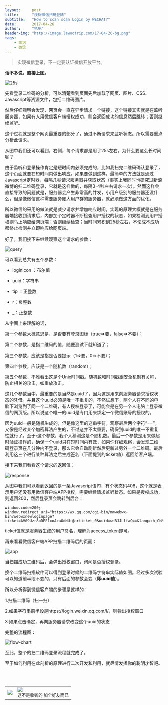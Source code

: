 ```yaml
---
layout:     post
title:      "浅析微信扫码登陆"
subtitle:   "How to scan scan Login by WECHAT?"
date:       2017-04-26
author:     "龟龟"
header-img: "http://image.lawootrip.com/17-04-26-bg.png"
tags:
    - 笔记
    - 微信
---
```


>实现微信登录，不一定要认证微信开放平台。


**话不多说，直接上图。**

![25s](http://image.lawootrip.com/25s.png)

先看登录二维码的分析，可以清楚看到页面先后加载了网页、图片、CSS、Javascript等资源文件，包括二维码图片。

然后仔细观察会发现，网页会一直在异步请求一个链接，这个链接其实就是在监听服务器，如果有人用微信客户端授权成功，则会返回成功的信息然后跳转；否则继续监听。

这个过程就是整个网页最重要的部分了，通过不断请求来监听状态。所以需要重点分析此请求。

从图中我们还可以看到，右侧，每个请求都是用了25s左右。为什么要这么长时间呢？

由于监听和登录操作肯定是短时间内必须完成的，比如我扫完二维码确认登录了，这个页面就要在短时间内做出响应。如果要做到这样，最简单的方法就是通过Javascript定时器，每隔几秒请求服务器并获取状态（事实上我同时也研究过新浪微博的扫二维码登录，它就是这样做的，每隔3-4秒左右请求一次）。然而这样会直接导致的问题就是，服务器会产生非常高的并发，小用户级别的服务器还没什么，但是像微信这种需要服务庞大用户群的服务器，就必须做这方面的优化。

所以微信的采用的做法就是减少请求并增加响应时间，实现的原理大概就是在服务器端接收到请求后，内部加个定时器不断检查用户授权的状态，如果检测到用户授权则马上响应给网页端；否则继续检查；当时间累积到25秒左右，不论成不成功都终止检测并立即响应给网页端。

 

好了，我们接下来继续观察这个请求的参数：

![query](http://image.lawootrip.com/17-04-26-query.png)

可以看到总共有五个参数：

* loginicon ：布尔值

* uuid：字符串

* tip ：正整数

* r：负整数

* _：正整数

从字面上来理解的话，

第一个参数大概意思是，是否要有登录图标（true=>要，false=>不要）；

第二个参数，是指二维码的值，随便测试下就知道了；

第三个参数，应该是指是否要提示（1=>要，0=>不要）；

第四个参数，应该是一个随机数（random）；

第五个参数，不难看出这是个Unix时间戳。随机数和时间戳跟安全机制有关吧，防止相关的攻击，如重放攻击。

这几个参数当中，最重要的是当然是uuid了，因为这是用来向服务器请求授权状态的凭借。并且这个uuid必须是唯一不重复的，不然试想下，两个人在不同的电脑下浏览到了同一个二维码，有人授权登录了，可能会是在另一个人电脑上登录微信的网页版。所以说这个唯一的uuid是专门用来绑定一个微信账号的授权的。

因为uuid一般是随机生成的，但是像这里的这串字符，观察最后两个字符“==”，又像是经过某个加密算法产生的，不过这并不太重要，确保到uuid的唯一不重复性就行了。至于r这个参数，我个人猜测这是个随机数。最后一个参数是用来做超时验证操作的，确保一个uuid只在短时间内有效，如果你仔细观察，会发现二维码登录页在几分钟内不登录，那么它会自动刷新然后更新过另外一个二维码。最后利用这三个进行某种算法之后生成签名（下面提到的ticket值）返回给客户端。

接下来我们看看这个请求的返回值：

 ![response](http://image.lawootrip.com/17-04-26-response.png)

从图中我们可以看到返回的是一条Javascript语句，有个状态码408，这个就是表示用户还没有用微信客户端APP授权，需要继续请求监听状态。如果是授权成功，则返回200，然后登录页会跳转到后台：

    window.code=200;
    window.redirect_uri="https://wx.qq.com/cgi-bin/mmwebwx-bin/webwxnewloginpage?ticket=AV09Uzr8oDEF1xoAcaOdNUi@articket_0&uuid=wdBJJLlfaQ==&lang=zh_CN&scan=1431123223";

ticket值就是服务器生成的用户签名，理解为access_token即可。

再来看看微信客户端APP扫描二维码后的页面：

![app](http://image.lawootrip.com/17-04-26-app.PNG)

当扫描成功二维码后，会弹出授权窗口，询问是否授权登录。

换个二维码扫描软件可以得到登录时候的二维码字符串实际值如图。经过多次试验可以知道前半段不变的，只有后面的参数会变（**即uuid值**）。

所以分析得到微信客户端的步骤是这样的：

1.扫描二维码（扫一扫）

2.如果字符串前半段是https://login.weixin.qq.com/l/，则弹出授权窗口

3.如果点击确定，再向服务器请求改变这个uuid的状态

完整的流程图：

![flow-chart](http://image.lawootrip.com/17-04-26-flow-chart.jpg)

至此，整个的扫二维码登录流程就完成了。

至于如何利用在此剖析的原理进行二次开发和利用，就尽情发挥你的聪明才智吧。


<br /> 
<br />
<table>
<tr>
<td>
<img src="http://image.lawootrip.com/0%20%2837%29.gif"> </td>
<td>
<img src="http://image.lawootrip.com/1490924677.png"><div><small class="img-hint">这不是收钱的  加个好友而已</small></div></td>
</tr>
</table>












